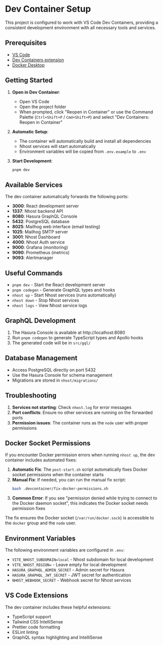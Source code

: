 # Dev Container Setup

This project is configured to work with VS Code Dev Containers, providing a consistent development environment with all necessary tools and services.

## Prerequisites

- [VS Code](https://code.visualstudio.com/)
- [Dev Containers extension](https://marketplace.visualstudio.com/items?itemName=ms-vscode-remote.remote-containers)
- [Docker Desktop](https://www.docker.com/products/docker-desktop/)

## Getting Started

1. **Open in Dev Container**:

   - Open VS Code
   - Open the project folder
   - When prompted, click "Reopen in Container" or use the Command Palette (`Ctrl+Shift+P` / `Cmd+Shift+P`) and select "Dev Containers: Reopen in Container"

2. **Automatic Setup**:

   - The container will automatically build and install all dependencies
   - Nhost services will start automatically
   - Environment variables will be copied from `.env.example` to `.env`

3. **Start Development**:
   ```bash
   pnpm dev
   ```

## Available Services

The dev container automatically forwards the following ports:

- **3000**: React development server
- **1337**: Nhost backend API
- **8080**: Hasura GraphQL Console
- **5432**: PostgreSQL database
- **8025**: Mailhog web interface (email testing)
- **1025**: Mailhog SMTP server
- **3001**: Nhost Dashboard
- **4000**: Nhost Auth service
- **9000**: Grafana (monitoring)
- **9090**: Prometheus (metrics)
- **9093**: Alertmanager

## Useful Commands

- `pnpm dev` - Start the React development server
- `pnpm codegen` - Generate GraphQL types and hooks
- `nhost up` - Start Nhost services (runs automatically)
- `nhost down` - Stop Nhost services
- `nhost logs` - View Nhost service logs

## GraphQL Development

1. The Hasura Console is available at http://localhost:8080
2. Run `pnpm codegen` to generate TypeScript types and Apollo hooks
3. The generated code will be in `src/gql/`

## Database Management

- Access PostgreSQL directly on port 5432
- Use the Hasura Console for schema management
- Migrations are stored in `nhost/migrations/`

## Troubleshooting

1. **Services not starting**: Check `nhost.log` for error messages
2. **Port conflicts**: Ensure no other services are running on the forwarded ports
3. **Permission issues**: The container runs as the `node` user with proper permissions

## Docker Socket Permissions

If you encounter Docker permission errors when running `nhost up`, the dev container includes automated fixes:

1. **Automatic Fix**: The `post-start.sh` script automatically fixes Docker socket permissions when the container starts
2. **Manual Fix**: If needed, you can run the manual fix script:
   ```bash
   bash .devcontainer/fix-docker-permissions.sh
   ```
3. **Common Error**: If you see "permission denied while trying to connect to the Docker daemon socket", this indicates the Docker socket needs permission fixes

The fix ensures the Docker socket (`/var/run/docker.sock`) is accessible to the `docker` group and the `node` user.

## Environment Variables

The following environment variables are configured in `.env`:

- `VITE_NHOST_SUBDOMAIN=local` - Nhost subdomain for local development
- `VITE_NHOST_REGION=` - Leave empty for local development
- `HASURA_GRAPHQL_ADMIN_SECRET` - Admin secret for Hasura
- `HASURA_GRAPHQL_JWT_SECRET` - JWT secret for authentication
- `NHOST_WEBHOOK_SECRET` - Webhook secret for Nhost services

## VS Code Extensions

The dev container includes these helpful extensions:

- TypeScript support
- Tailwind CSS IntelliSense
- Prettier code formatting
- ESLint linting
- GraphQL syntax highlighting and IntelliSense
